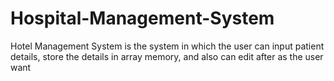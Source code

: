 # Hospital-Management-System
Hotel Management System is the system in which the user can input patient details, store the details in array memory, and also can edit after as the user want
